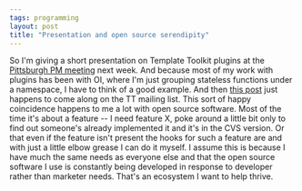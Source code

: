 ```yaml
---
tags: programming
layout: post
title: "Presentation and open source serendipity"
---
```




So I'm giving a short presentation on Template Toolkit plugins at the <a href="http://pgh.pm.org/m/200302.html">Pittsburgh PM meeting</a> next week. And because most of my work with plugins has been with OI, where I'm just grouping stateless functions under a namespace, I have to think of a good example. And then <a href="http://lists.template-toolkit.org/pipermail/templates/2003-February/004242.html">this post</a> just happens to come along on the TT mailing list. This sort of happy coincidence happens to me a lot with open source software. Most of the time it's about a feature -- I need feature X, poke around a little bit only to find out someone's already implemented it and it's in the CVS version. Or that even if the feature isn't present the hooks for such a feature are and with just a little elbow grease I can do it myself. I assume this is because I have much the same needs as everyone else and that the open source software I use is constantly being developed in response to developer rather than marketer needs. That's an ecosystem I want to help thrive.


